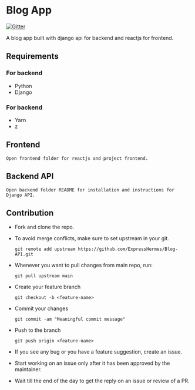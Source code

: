 # Blog App
[![Gitter](https://badges.gitter.im/ExpressHermesOSC/Blog-App.svg)](https://gitter.im/ExpressHermesOSC/Blog-App?utm_source=badge&utm_medium=badge&utm_campaign=pr-badge)

A blog app built with django api for backend and reactjs for frontend.

## Requirements
### For backend
- Python
- Django

### For backend
- Yarn
- z


## Frontend
    Open frontend folder for reactjs and project frontend.

## Backend API
    Open backend folder README for installation and instructions for Django API.

## Contribution
- Fork and clone the repo.  
- To avoid merge conflicts, make sure to set upstream in your git.
    ```
    git remote add upstream https://github.com/ExpressHermes/Blog-API.git
    ```
- Whenever you want to pull changes from main repo, run:
    ```
    git pull upstream main
    ```
- Create your feature branch
    ```
    git checkout -b <feature-name>
    ```
- Commit your changes
    ```
    git commit -am "Meaningful commit message"
    ```
- Push to the branch
    ```
    git push origin <feature-name>
    ```

- If you see any bug or you have a feature suggestion, create an issue.
- Start working on an issue only after it has been approved by the maintainer.
- Wait till the end of the day to get the reply on an issue or review of a PR.




